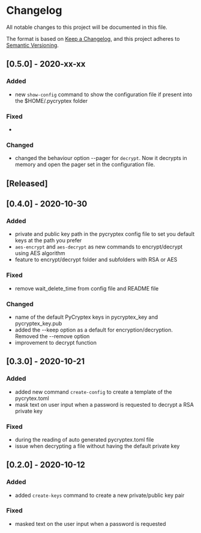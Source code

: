 # Changelog
All notable changes to this project will be documented in this file.

The format is based on [Keep a Changelog](https://keepachangelog.com/en/1.0.0/),
and this project adheres to [Semantic Versioning](https://semver.org/spec/v2.0.0.html).

## [0.5.0] - 2020-xx-xx

### Added

- new `show-config` command to show the configuration file if present into the $HOME/.pycryptex folder

### Fixed
- 

### Changed
- changed the behaviour option --pager for `decrypt`. Now it decrypts in memory and open the pager set in the configuration file. 

## [Released]

## [0.4.0] - 2020-10-30

### Added

- private and public key path in the pycryptex config file to set you default keys at the path you prefer
- `aes-encrypt` and `aes-decrypt` as new commands to encrypt/decrypt using AES algorithm
- feature to encrypt/decrypt folder and subfolders with RSA or AES

### Fixed
- remove wait_delete_time from config file and README file

### Changed
- name of the default PyCryptex keys in pycryptex_key and pycryptex_key.pub
- added the --keep option as a default for encryption/decryption. Removed the --remove option
- improvement to decrypt function

## [0.3.0] - 2020-10-21

### Added

- added new command `create-config` to create a template of the pycrytex.toml
- mask text on user input when a password is requested to decrypt a RSA private key

### Fixed
- during the reading of auto generated pycryptex.toml file
- issue when decrypting a file without having the default private key

## [0.2.0] - 2020-10-12

### Added

- added `create-keys` command to create a new private/public key pair

### Fixed
- masked text on the user input when a password is requested
